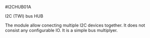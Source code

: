<!--- PrjInfo ---> <!--- Please remove this line after manually editing --->
<!--- 00a56be08b96043df9e37d6aff7b6990 --->
<!--- Created:20170111-16:38: ---> 
<!--- Author:Mlab: ---> 
<!--- AuthorEmail:mlab@mlab.cz: ---> 
<!--- Tags:imported: ---> 
<!--- Ust:None: ---> 
<!--- Name:I2CHUB01A: --->
#I2CHUB01A 
<!--- LongName --->
I2C (TWI) bus HUB
<!--- ELongName ---> 

<!--- Lead --->
The module allow conecting multiple I2C devices together. It does not consist any configurable IO. It is a simple bus multiplyer.
<!--- ELead ---> 


​
​
<!--- Description --->
<!--- EDescription --->
<!--- Content --->
<!--- EContent --->
            